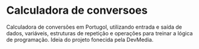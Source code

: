 # Calculadora de conversoes
Calculadora de conversões em Portugol, utilizando entrada e saída de dados, variáveis, estruturas de repetição e operações para treinar a lógica de programação. Ideia do projeto fonecida pela DevMedia.
